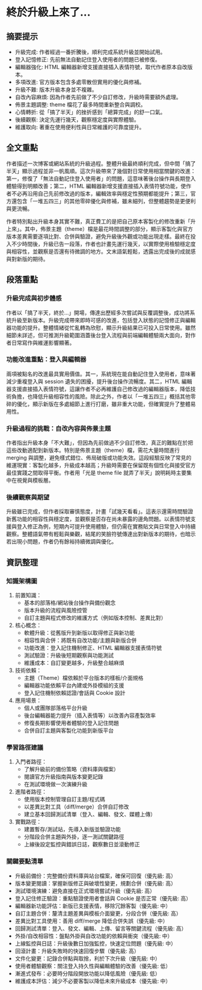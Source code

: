# 終於升級上來了...

## 摘要提示
- 升級完成: 作者經過一番折騰後，順利完成系統升級並開始試用。
- 登入記憶修正: 先前無法自動記住登入使用者的問題已被修復。
- 編輯器強化: HTML 編輯器新增支援直接插入表情符號，取代作者原本自改版本。
- 多項改進: 官方版本包含多處零散但實用的優化與修補。
- 升級不難: 版本升級本身並不複雜。
- 自改內容麻煩: 因為作者先前做了不少自訂修改，升級時需要額外處理。
- 佈景主題調整: theme 檔花了最多時間重新整合與調校。
- 心情轉折: 從「搞了半天」的挫折感到「總算完成」的舒一口氣。
- 後續觀察: 決定先運行幾天，觀察穩定度與實際體驗。
- 維護取向: 著重在使用便利性與日常維護的可靠度提升。

## 全文重點
作者描述一次博客或網站系統的升級過程。整體升級最終順利完成，但中間「搞了半天」顯示過程並非一帆風順。這次升級帶來了幾個對日常使用相當關鍵的改進：第一，修復了「無法自動記住登入使用者」的問題，這意味著後台操作與長期登入體驗得到明顯改善；第二，HTML 編輯器新增支援直接插入表情符號功能，使作者不必再沿用自己先前修改過的版本，編輯效率與穩定性預期都能提升；第三，官方還包含「一堆五四三」的其他零碎優化與修補，雖未細列，但整體趨勢是更便利與更流暢。

作者特別點出升級本身其實不難，真正費工的是把自己原本客製化的修改重新「升上來」。其中，佈景主題（theme）檔是最花時間調整的部分，顯示客製化與官方版本差異需要逐項比對、合併與驗證，避免升級後外觀或功能出現走樣。最終在投入不少時間後，升級已告一段落，作者也計畫先運行幾天，以實際使用檢驗穩定度與相容性，並觀察是否還有待微調的地方。文末語氣輕鬆，透露出完成後的成就感與對新版的期待。

## 段落重點
### 升級完成與初步體感
作者以「搞了半天，終於…」開場，傳達出歷經多次嘗試與反覆調整後，成功將系統升級至新版本。升級完成帶來即時可感的改進，包括登入狀態的記憶修正與編輯器功能的提升。整體情緒從忙亂轉為欣慰，顯示升級結果已可投入日常使用。雖然細節未詳述，但可推測升級範圍涵蓋後台登入流程與前端編輯體驗兩大面向，對作者日常寫作與維運影響顯著。

### 功能改進重點：登入與編輯器
兩項被點名的改進最具實用價值。其一，系統現在能自動記住登入使用者，意味著減少重複登入與 session 遺失的困擾，提升後台操作流暢度。其二，HTML 編輯器支援直接插入表情符號，這讓作者不必再維護自己修改過的編輯器版本，降低技術負擔，也降低升級相容性的風險。除此之外，作者以「一堆五四三」概括其他零碎的優化，顯示新版在多處細節上進行打磨，雖非重大功能，但確實提升了整體易用性。

### 升級過程的挑戰：自改內容與佈景主題
作者指出升級本身「不大難」，但因為先前做過不少自訂修改，真正的難點在於把這些改動適配到新版本。特別是佈景主題（theme）檔，需花大量時間進行 merging 與調整，避免樣式錯位、佈局破版或功能失效。這段經驗反映了常見的維運現實：客製化越多，升級成本越高；升級時需要在保留既有個性化與接受官方最佳實踐之間取得平衡。作者用「光是 theme file 就弄了半天」說明耗時主要集中在視覺與模板層。

### 後續觀察與期望
升級雖已完成，但作者採取審慎態度，計畫「試幾天看看」。這表示還需時間驗證新舊功能的相容性與穩定度，並觀察是否存在尚未暴露的邊角問題。以表情符號支援與登入修正為例，短期內可提升使用體驗，但仍需在實務貼文與日常登入中持續觀察。整體語氣帶有輕鬆與樂觀，結尾的笑臉符號傳達出對新版本的期待，也暗示若出現小問題，作者仍有餘裕持續微調與優化。

## 資訊整理

### 知識架構圖
1. 前置知識： 
   - 基本的部落格/網站後台操作與備份觀念
   - 版本升級的流程與風險控管
   - 自訂主題與程式修改的維護方式（例如版本控制、差異比對）
2. 核心概念：
   - 軟體升級：從舊版升到新版以取得修正與新功能
   - 相容性與合併：將既有自改功能/主題與新版合併
   - 功能改進：登入記住機制修正、HTML 編輯器支援表情符號
   - 測試驗證：升級後短期觀察與功能測試
   - 維護成本：自訂變更越多，升級整合越麻煩
3. 技術依賴：
   - 主題（Theme）檔依賴於平台版本的樣板/介面規格
   - 編輯器功能依賴平台內建或外掛模組的支援
   - 登入記住機制依賴認證/會話與 Cookie 設計
4. 應用場景：
   - 個人或團隊部落格平台升級
   - 後台編輯器能力提升（插入表情等）以改善內容產製效率
   - 修復長期影響使用者體驗的登入記住問題
   - 合併自訂主題與客製化功能到新版平台

### 學習路徑建議
1. 入門者路徑：
   - 了解升級前的備份策略（資料庫與檔案）
   - 閱讀官方升級指南與版本變更記錄
   - 在測試環境做一次演練升級
2. 進階者路徑：
   - 使用版本控制管理自訂主題/程式碼
   - 以差異比對工具（diff/merge）合併自訂修改
   - 建立基本回歸測試清單（登入、編輯、發文、媒體上傳）
3. 實戰路徑：
   - 建置暫存/測試站，先導入新版並驗證功能
   - 分階段合併主題與外掛，逐一測試關鍵路徑
   - 上線後設定監控與錯誤日誌，觀察數日並滾動修正

### 關鍵要點清單
- 升級前備份：完整備份資料庫與站台檔案，確保可回復（優先級: 高）
- 版本變更閱讀：掌握新版修正與破壞性變更，規劃合併（優先級: 高）
- 測試環境演練：避免直接在正式環境嘗試升級（優先級: 高）
- 登入記住修正驗證：重點驗證使用者會話與 Cookie 是否正常（優先級: 高）
- 編輯器新功能評估：新版已支援表情，移除冗餘客製（優先級: 中）
- 自訂主題合併：釐清主題差異與模板介面變更，分段合併（優先級: 高）
- 差異比對工具使用：善用 diff/merge 降低合併失誤（優先級: 中）
- 回歸測試清單：登入、發文、編輯、上傳、留言等關鍵流程（優先級: 高）
- 外掛/自改相容性：盤點外掛與自改功能的依賴與衝突（優先級: 中）
- 上線監控與日誌：升級後數日加強監控，快速定位問題（優先級: 中）
- 回滾計畫：升級失敗時的快速回復步驟（優先級: 高）
- 文件化變更：記錄合併點與取捨，利於下次升級（優先級: 中）
- 使用者體驗觀察：關注登入持久性與編輯體驗的改善（優先級: 低）
- 漸進式發布：必要時分階段開放功能以降低風險（優先級: 低）
- 維護成本評估：減少不必要客製以降低未來升級成本（優先級: 中）
